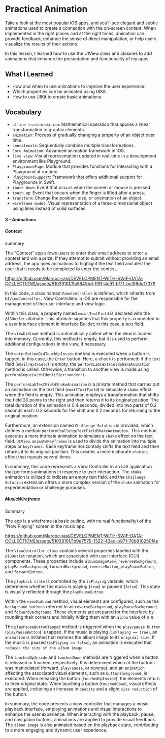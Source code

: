 # Practical Animation

Take a look at the most popular iOS apps, and you'll see elegant and subtle animations used to create a connection with the on-screen content. When implemented in the right places and at the right times, animation can provide feedback, enhance the sense of direct manipulation, or help users visualize the results of their actions.

In this lesson, I learned how to use the UIView class and closures to add animations that enhance the presentation and functionality of my apps.

## What I Learned
- How and when to use animations to improve the user experience.
- Which properties can be animated using UIKit.
- How to use UIKit to create basic animations.

## Vocabulary
- `affine transformation`: Mathematical operation that applies a linear transformation to graphic elements.
- `animation`: Process of gradually changing a property of an object over time.
- `concatenate`: Sequentially combine multiple transformations.
- `Core Animation`: Advanced animation framework in iOS.
- `live view`: Visual representation updated in real-time in a development environment like Playground.
- `PlaygroundPage`: Module that provides functions for interacting with a Playground at runtime.
- `PlaygroundSupport`: Framework that offers additional support for Playgrounds in Swift.
- `touch down`: Event that occurs when the screen or mouse is pressed.
- `touch up`: Event that occurs when the finger is lifted after a press.
- `transform`: Change the position, size, or orientation of an object.
- `wireframe model`: Visual representation of a three-dimensional object using lines instead of solid surfaces.

#### 3 - Animations

##### Contest

summary

The "Contest" app allows users to enter their email address to enter a contest and win a prize. If they attempt to submit without providing an email address, the app uses animations to highlight the text field and alert the user that it needs to be completed to enter the contest.

https://github.com/Marcoc-rasi/DEVELOPMENT-WITH-SWIF-DATA-COLLECTIONS/assets/51039101/9a5645bd-ff91-4c91-bf71-bc3f6ddf7379

In this code, a class named `ViewController` is defined, which inherits from `UIViewController.` View Controllers in iOS are responsible for the management of the user interface and view logic.

Within this class, a property named `emailTextField` is declared with the `@IBOutlet` attribute. This attribute signifies that this property is connected to a user interface element in Interface Builder, in this case, a text field.

The `viewDidLoad` method is automatically called when the view is loaded into memory. Currently, this method is empty, but it is used to perform additional configurations in the view, if necessary.

The `enterButtonDidTouchUpInside` method is executed when a button is tapped, in this case, the `Enter` button. Here, a check is performed: if the text field (`emailTextField`) is empty, the `performLabTextFieldShakeAnimation` method is called. Otherwise, a transition to another view is made using `performSegue(withIdentifier:sender:)`.

The `performLabTextFieldShakeAnimation` is a private method that carries out an animation on the text field (`emailTextField`) to simulate a `shake` effect when the field is empty. This animation employs a transformation that shifts the field 20 points to the right and then returns it to its original position. The total duration of the animation is 0.4 seconds, divided into two parts of 0.2 seconds each: 0.2 seconds for the shift and 0.2 seconds for returning to the original position.

Furthermore, an extension named `Challenge Solution` is provided, which defines a method `performChallengeTextFieldShakeAnimation.` This method executes a more intricate animation to simulate a `shake` effect on the text field. `UIView.animateKeyframes` is used to divide the animation into multiple steps or `keyframes.` Each keyframe horizontally shifts the text field and then returns it to its original position. This creates a more elaborate `shaking` effect that repeats several times.

In summary, this code represents a View Controller in an iOS application that performs animations in response to user interaction. The `shake` animation is utilized to indicate an empty text field, and the `Challenge Solution` extension offers a more complex version of the `shake` animation for experimentation or challenge purposes.

##### MusicWireframe

Summary

The app is a wireframe (a basic outline, with no real functionality) of the "Now Playing" screen in the music app.

https://github.com/Marcoc-rasi/DEVELOPMENT-WITH-SWIF-DATA-COLLECTIONS/assets/51039101/1b9e7579-1522-42ad-b871-76b810250f4e

The `ViewController class` contains several properties labeled with the `@IBOutlet` notation, which are associated with user interface (GUI) components. These properties include `albumImageView`, `reverseBackground`, `playPauseBackground`, `forwardBackground`, `reverseButton`, `playPauseButton`, and `forwardButton`.

The `playback state` is controlled by the `isPlaying` variable, which determines whether the music is playing (`true`) or paused (`false`). This state is visually reflected through the `playPauseButton`.

Within the `viewDidLoad` method, visual elements are configured, such as the `background buttons` referred to as `reverseBackground`, `playPauseBackground`, and `forwardBackground`. These elements are prepared for the interface by rounding their corners and initially hiding them with an `alpha` value of `0.0`.

The `playPauseButtonTapped` method is triggered when the `play/pause button` (`playPauseButton`) is tapped. If the music is playing (`isPlaying == true`), an `animation` is initiated that restores the album image to its `original size`. If the music is paused (`isPlaying == false`), an animation is executed that `reduces the size of the album image`.

The `touchedUpInside` and `touchedDown` methods are triggered when a button is released or touched, respectively. It is determined which of the buttons was manipulated (forward, `play/pause`, or reverse), and an `animation` affecting the associated visual elements, such as `buttonBackground`, is executed. When releasing the button (`touchedUpInside`), the elements return to their original state. When touching a button (`touchedDown`), visual effects are applied, including an increase in `opacity` and a slight `size reduction` of the button.

In summary, the code presents a view controller that manages a music playback interface, employing animations and visual interactions to enhance the user experience. When interacting with the playback, pause, and navigation buttons, animations are applied to provide visual feedback. The `album image` is also animated based on the playback state, contributing to a more engaging and dynamic user experience.
